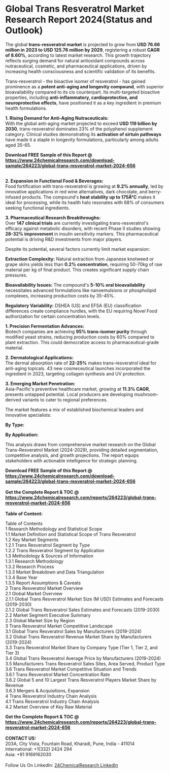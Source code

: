 <h1>Global Trans Resveratrol Market Research Report 2024(Status and Outlook)</h1><p>The global <strong>trans-resveratrol market</strong> is projected to grow from <strong>USD 76.66 million in 2023 to USD 125.76 million by 2029</strong>, registering a robust <strong>CAGR of 8.60%</strong>, according to latest market research. This growth trajectory reflects surging demand for natural antioxidant compounds across nutraceutical, cosmetic, and pharmaceutical applications, driven by increasing health consciousness and scientific validation of its benefits.</p><p>Trans-resveratrol - the bioactive isomer of resveratrol - has gained prominence as a <strong>potent anti-aging and longevity compound</strong>, with superior bioavailability compared to its cis counterpart. Its multi-targeted bioactive properties, including <strong>anti-inflammatory, cardioprotective, and neuroprotective effects</strong>, have positioned it as a key ingredient in premium health formulations.</p><p><strong>1. Rising Demand for Anti-Aging Nutraceuticals:</strong><br>
With the global anti-aging market projected to exceed <strong>USD 119 billion by 2030</strong>, trans-resveratrol dominates 23% of the polyphenol supplement category. Clinical studies demonstrating its <strong>activation of sirtuin pathways</strong> have made it a staple in longevity formulations, particularly among adults aged 35-65.</p><div><b>Download FREE Sample of this Report @ 
            <a href="https://www.24chemicalresearch.com/download-sample/264223/global-trans-resveratrol-market-2024-656">
            https://www.24chemicalresearch.com/download-sample/264223/global-trans-resveratrol-market-2024-656</a></b></div><br><p><strong>2. Expansion in Functional Food &amp; Beverages:</strong><br>
Food fortification with trans-resveratrol is growing at <strong>9.2% annually</strong>, led by innovative applications in red wine alternatives, dark chocolate, and berry-infused products. The compound's <strong>heat stability up to 175Â°C</strong> makes it ideal for processing, while its health halo resonates with 68% of consumers seeking functional ingredients.</p><p><strong>3. Pharmaceutical Research Breakthroughs:</strong><br>
Over <strong>147 clinical trials</strong> are currently investigating trans-resveratrol's efficacy against metabolic disorders, with recent Phase II studies showing <strong>28-32% improvement</strong> in insulin sensitivity markers. This pharmaceutical potential is driving R&amp;D investments from major players.</p><p>Despite its potential, several factors currently limit market expansion:</p><p><strong>Extraction Complexity:</strong> Natural extraction from Japanese knotweed or grape skins yields less than <strong>0.2% concentration</strong>, requiring 50-70kg of raw material per kg of final product. This creates significant supply chain pressures.</p><p><strong>Bioavailability Issues:</strong> The compound's <strong>5-10% oral bioavailability</strong> necessitates advanced formulations like nanoemulsions or phospholipid complexes, increasing production costs by 35-45%.</p><p><strong>Regulatory Variability:</strong> DSHEA (US) and EFSA (EU) classification differences create compliance hurdles, with the EU requiring Novel Food authorization for certain concentration levels.</p><p><strong>1. Precision Fermentation Advances:</strong><br>
Biotech companies are achieving <strong>95% trans-isomer purity</strong> through modified yeast strains, reducing production costs by 60% compared to plant extraction. This could democratize access to pharmaceutical-grade material.</p><p><strong>2. Dermatological Applications:</strong><br>
The dermal absorption rate of <strong>22-25%</strong> makes trans-resveratrol ideal for anti-aging topicals. 43 new cosmeceutical launches incorporated the ingredient in 2023, targeting collagen synthesis and UV protection.</p><p><strong>3. Emerging Market Penetration:</strong><br>
Asia-Pacific's preventive healthcare market, growing at <strong>11.3% CAGR</strong>, presents untapped potential. Local producers are developing mushroom-derived variants to cater to regional preferences.</p><p>The market features a mix of established biochemical leaders and innovative specialists:</p><p><strong>By Type:</strong></p><p><strong>By Application:</strong></p><p>This analysis draws from comprehensive market research on the Global Trans-Resveratrol Market (2024-2029), providing detailed segmentation, competitive analysis, and growth projections. The report equips stakeholders with actionable intelligence for strategic planning.</p><div><b>Download FREE Sample of this Report @ 
            <a href="https://www.24chemicalresearch.com/download-sample/264223/global-trans-resveratrol-market-2024-656">
            https://www.24chemicalresearch.com/download-sample/264223/global-trans-resveratrol-market-2024-656</a></b></div><br><div><b>Get the Complete Report & TOC @ 
            <a href="https://www.24chemicalresearch.com/reports/264223/global-trans-resveratrol-market-2024-656">
            https://www.24chemicalresearch.com/reports/264223/global-trans-resveratrol-market-2024-656</a></b></div><br>
            <b>Table of Content:</b><p>Table of Contents<br />
1 Research Methodology and Statistical Scope<br />
1.1 Market Definition and Statistical Scope of Trans Resveratrol<br />
1.2 Key Market Segments<br />
1.2.1 Trans Resveratrol Segment by Type<br />
1.2.2 Trans Resveratrol Segment by Application<br />
1.3 Methodology & Sources of Information<br />
1.3.1 Research Methodology<br />
1.3.2 Research Process<br />
1.3.3 Market Breakdown and Data Triangulation<br />
1.3.4 Base Year<br />
1.3.5 Report Assumptions & Caveats<br />
2 Trans Resveratrol Market Overview<br />
2.1 Global Market Overview<br />
2.1.1 Global Trans Resveratrol Market Size (M USD) Estimates and Forecasts (2019-2030)<br />
2.1.2 Global Trans Resveratrol Sales Estimates and Forecasts (2019-2030)<br />
2.2 Market Segment Executive Summary<br />
2.3 Global Market Size by Region<br />
3 Trans Resveratrol Market Competitive Landscape<br />
3.1 Global Trans Resveratrol Sales by Manufacturers (2019-2024)<br />
3.2 Global Trans Resveratrol Revenue Market Share by Manufacturers (2019-2024)<br />
3.3 Trans Resveratrol Market Share by Company Type (Tier 1, Tier 2, and Tier 3)<br />
3.4 Global Trans Resveratrol Average Price by Manufacturers (2019-2024)<br />
3.5 Manufacturers Trans Resveratrol Sales Sites, Area Served, Product Type<br />
3.6 Trans Resveratrol Market Competitive Situation and Trends<br />
3.6.1 Trans Resveratrol Market Concentration Rate<br />
3.6.2 Global 5 and 10 Largest Trans Resveratrol Players Market Share by Revenue<br />
3.6.3 Mergers & Acquisitions, Expansion<br />
4 Trans Resveratrol Industry Chain Analysis<br />
4.1 Trans Resveratrol Industry Chain Analysis<br />
4.2 Market Overview of Key Raw Material</p><div><b>Get the Complete Report & TOC @ 
            <a href="https://www.24chemicalresearch.com/reports/264223/global-trans-resveratrol-market-2024-656">
            https://www.24chemicalresearch.com/reports/264223/global-trans-resveratrol-market-2024-656</a></b></div><br><b>CONTACT US:</b><br>
            203A, City Vista, Fountain Road, Kharadi, Pune, India - 411014<br>
            International: +1(332) 2424 294<br>
            Asia: +91 9169162030 <br><br>
            Follow Us On LinkedIn: <a href="https://www.linkedin.com/company/24chemicalresearch/">24ChemicalResearch LinkedIn</a>